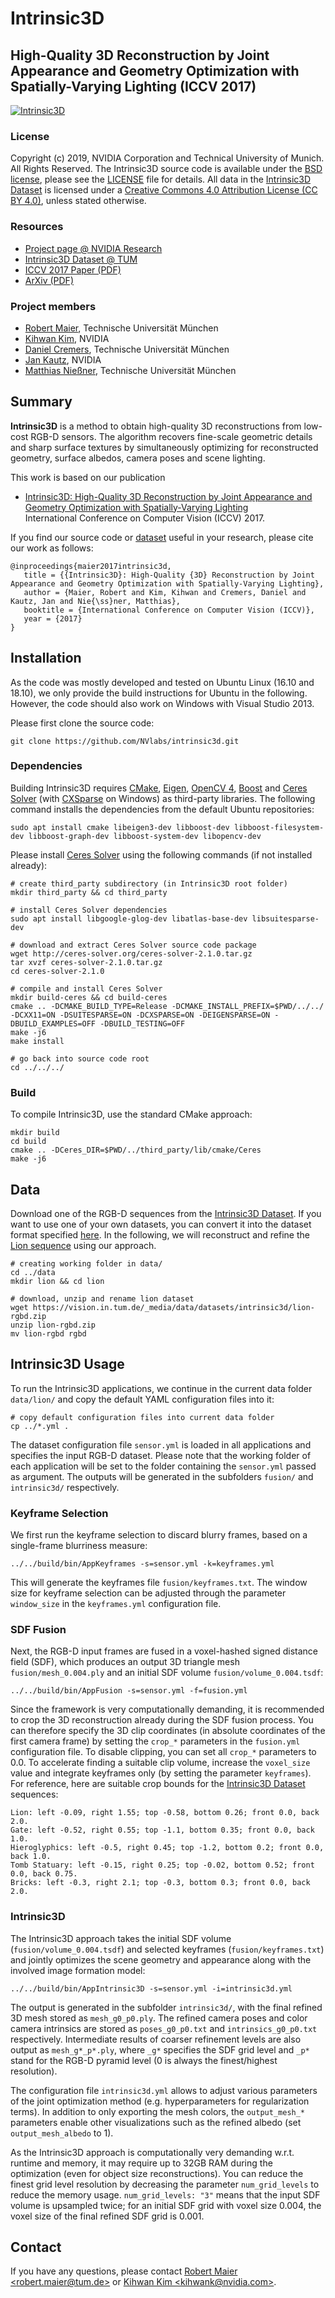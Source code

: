 # Intrinsic3D

## High-Quality 3D Reconstruction by Joint Appearance and Geometry Optimization with Spatially-Varying Lighting (ICCV 2017)

[![Intrinsic3D](https://vision.in.tum.de/_media/data/datasets/intrinsic3d/maier2017intrinsic3d_teaser.jpg?w=700&tok=b8e6f7)](https://vision.in.tum.de/_media/spezial/bib/maier2017intrinsic3d.pdf)

### License ###
Copyright (c) 2019, NVIDIA Corporation and Technical University of Munich. All Rights Reserved.
The Intrinsic3D source code is available under the [BSD license](http://opensource.org/licenses/BSD-3-Clause), please see the [LICENSE](LICENSE) file for details.
All data in the [Intrinsic3D Dataset](https://vision.in.tum.de/data/datasets/intrinsic3d) is licensed under a [Creative Commons 4.0 Attribution License (CC BY 4.0)](https://creativecommons.org/licenses/by/4.0/), unless stated otherwise.

### Resources ###
* [Project page @ NVIDIA Research](https://research.nvidia.com/publication/2017-10_Intrinsic3D%3A-High-Quality-3D)
* [Intrinsic3D Dataset @ TUM](https://vision.in.tum.de/data/datasets/intrinsic3d)
* [ICCV 2017 Paper (PDF)](https://vision.in.tum.de/_media/spezial/bib/maier2017intrinsic3d.pdf)
* [ArXiv (PDF)](https://arxiv.org/pdf/1708.01670.pdf)
 
### Project members ###
* [Robert Maier](https://vision.in.tum.de/members/maierr), Technische Universität München
* [Kihwan Kim](https://research.nvidia.com/person/kihwan-kim), NVIDIA
* [Daniel Cremers](https://vision.in.tum.de/members/cremers), Technische Universität München
* [Jan Kautz](https://research.nvidia.com/person/jan-kautz), NVIDIA
* [Matthias Nießner](http://www.niessnerlab.org/members/matthias_niessner/profile.html), Technische Universität München

## Summary
**Intrinsic3D** is a method to obtain high-quality 3D reconstructions from low-cost RGB-D sensors.
The algorithm recovers fine-scale geometric details and sharp surface textures by simultaneously optimizing for reconstructed geometry, surface albedos, camera poses and scene lighting.

This work is based on our publication  
* [Intrinsic3D: High-Quality 3D Reconstruction by Joint Appearance and Geometry Optimization with Spatially-Varying Lighting](https://vision.in.tum.de/_media/spezial/bib/maier2017intrinsic3d.pdf)  
International Conference on Computer Vision (ICCV) 2017.

If you find our source code or [dataset](https://vision.in.tum.de/data/datasets/intrinsic3d) useful in your research, please cite our work as follows:
```
@inproceedings{maier2017intrinsic3d,
   title = {{Intrinsic3D}: High-Quality {3D} Reconstruction by Joint Appearance and Geometry Optimization with Spatially-Varying Lighting},
   author = {Maier, Robert and Kim, Kihwan and Cremers, Daniel and Kautz, Jan and Nie{\ss}ner, Matthias},
   booktitle = {International Conference on Computer Vision (ICCV)},
   year = {2017}
}
```


## Installation
As the code was mostly developed and tested on Ubuntu Linux (16.10 and 18.10), we only provide the build instructions for Ubuntu in the following.
However, the code should also work on Windows with Visual Studio 2013.

Please first clone the source code:
```
git clone https://github.com/NVlabs/intrinsic3d.git
```

### Dependencies
Building Intrinsic3D requires
[CMake](https://cmake.org/download/),
[Eigen](http://eigen.tuxfamily.org/),
[OpenCV 4](https://opencv.org/releases.html),
[Boost](http://www.boost.org/users/download/) and
[Ceres Solver](http://ceres-solver.org/) (with [CXSparse](https://github.com/TheFrenchLeaf/CXSparse) on Windows)
as third-party libraries.
The following command installs the dependencies from the default Ubuntu repositories:
```
sudo apt install cmake libeigen3-dev libboost-dev libboost-filesystem-dev libboost-graph-dev libboost-system-dev libopencv-dev
```

Please install [Ceres Solver](http://ceres-solver.org/installation.html) using the following commands (if not installed already):
```
# create third_party subdirectory (in Intrinsic3D root folder)
mkdir third_party && cd third_party

# install Ceres Solver dependencies
sudo apt install libgoogle-glog-dev libatlas-base-dev libsuitesparse-dev

# download and extract Ceres Solver source code package
wget http://ceres-solver.org/ceres-solver-2.1.0.tar.gz
tar xvzf ceres-solver-2.1.0.tar.gz
cd ceres-solver-2.1.0

# compile and install Ceres Solver
mkdir build-ceres && cd build-ceres
cmake .. -DCMAKE_BUILD_TYPE=Release -DCMAKE_INSTALL_PREFIX=$PWD/../../ -DCXX11=ON -DSUITESPARSE=ON -DCXSPARSE=ON -DEIGENSPARSE=ON -DBUILD_EXAMPLES=OFF -DBUILD_TESTING=OFF
make -j6
make install

# go back into source code root
cd ../../../
```

### Build
To compile Intrinsic3D, use the standard CMake approach:
```
mkdir build
cd build
cmake .. -DCeres_DIR=$PWD/../third_party/lib/cmake/Ceres
make -j6
```


## Data
Download one of the RGB-D sequences from the [Intrinsic3D Dataset](https://vision.in.tum.de/data/datasets/intrinsic3d). If you want to use one of your own datasets, you can convert it into the dataset format specified [here](https://vision.in.tum.de/data/datasets/intrinsic3d#format).
In the following, we will reconstruct and refine the [Lion sequence](https://vision.in.tum.de/_media/data/datasets/intrinsic3d/lion-rgbd.zip) using our approach.
```
# creating working folder in data/
cd ../data
mkdir lion && cd lion

# download, unzip and rename lion dataset
wget https://vision.in.tum.de/_media/data/datasets/intrinsic3d/lion-rgbd.zip
unzip lion-rgbd.zip
mv lion-rgbd rgbd
```


## Intrinsic3D Usage
To run the Intrinsic3D applications, we continue in the current data folder ```data/lion/``` and copy the default YAML configuration files into it:
```
# copy default configuration files into current data folder
cp ../*.yml .
```
The dataset configuration file ```sensor.yml``` is loaded in all applications and specifies the input RGB-D dataset.
Please note that the working folder of each application will be set to the folder containing the ```sensor.yml``` passed as argument.
The outputs will be generated in the subfolders ```fusion/``` and  ```intrinsic3d/``` respectively.

### Keyframe Selection
We first run the keyframe selection to discard blurry frames, based on a single-frame blurriness measure:
```
../../build/bin/AppKeyframes -s=sensor.yml -k=keyframes.yml
```
This will generate the keyframes file ```fusion/keyframes.txt```.
The window size for keyframe selection can be adjusted through the parameter ```window_size``` in the ```keyframes.yml``` configuration file.

### SDF Fusion
Next, the RGB-D input frames are fused in a voxel-hashed signed distance field (SDF), which produces an output 3D triangle mesh ```fusion/mesh_0.004.ply``` and an initial SDF volume
```fusion/volume_0.004.tsdf```:

```
../../build/bin/AppFusion -s=sensor.yml -f=fusion.yml
```
Since the framework is very computationally demanding, it is recommended to crop the 3D reconstruction already during the SDF fusion process.
You can therefore specify the 3D clip coordinates (in absolute coordinates of the first camera frame) by setting the ```crop_*``` parameters in the ```fusion.yml``` configuration file. 
To disable clipping, you can set all ```crop_*``` parameters to 0.0.
To accelerate finding a suitable clip volume, increase the ```voxel_size``` value and integrate keyframes only (by setting the parameter ```keyframes```).
For reference, here are suitable crop bounds for the [Intrinsic3D Dataset](https://vision.in.tum.de/data/datasets/intrinsic3d) sequences: 
```
Lion: left -0.09, right 1.55; top -0.58, bottom 0.26; front 0.0, back 2.0.
Gate: left -0.52, right 0.55; top -1.1, bottom 0.35; front 0.0, back 1.0.
Hieroglyphics: left -0.5, right 0.45; top -1.2, bottom 0.2; front 0.0, back 1.0.
Tomb Statuary: left -0.15, right 0.25; top -0.02, bottom 0.52; front 0.0, back 0.75.
Bricks: left -0.3, right 2.1; top -0.3, bottom 0.3; front 0.0, back 2.0.
```

### Intrinsic3D
The Intrinsic3D approach takes the initial SDF volume (```fusion/volume_0.004.tsdf```) and selected keyframes (```fusion/keyframes.txt```) and jointly optimizes the scene geometry and appearance along with the involved image formation model:

```
../../build/bin/AppIntrinsic3D -s=sensor.yml -i=intrinsic3d.yml
```

The output is generated in the subfolder ```intrinsic3d/```, with the final refined 3D mesh stored as ```mesh_g0_p0.ply```. The refined camera poses and color camera intrinsics are stored as ```poses_g0_p0.txt``` and ```intrinsics_g0_p0.txt``` respectively.
Intermediate results of coarser refinement levels are also output as
```mesh_g*_p*.ply```, where ```_g*``` specifies the SDF grid level and ```_p*``` stand for the RGB-D pyramid level (0 is always the finest/highest resolution).

The configuration file ```intrinsic3d.yml``` allows to adjust various parameters of the joint optimization method (e.g. hyperparameters for regularization terms).
In addition to only exporting the mesh colors, the ```output_mesh_*``` parameters enable other visualizations such as the refined albedo (set ```output_mesh_albedo``` to 1).

As the Intrinsic3D approach is computationally very demanding w.r.t. runtime and memory, it may require up to 32GB RAM during the optimization (even for object size reconstructions).
You can reduce the finest grid level resolution by decreasing the parameter ```num_grid_levels``` to reduce the memory usage. ```num_grid_levels: "3"``` means that the input SDF volume is upsampled twice; for an initial SDF grid with voxel size 0.004, the voxel size of the final refined SDF grid is 0.001.

## Contact
If you have any questions, please contact [Robert Maier &lt;robert.maier@tum.de>](mailto:robert.maier@tum.de) or [Kihwan Kim &lt;kihwank@nvidia.com>](mailto:kihwank@nvidia.com).
